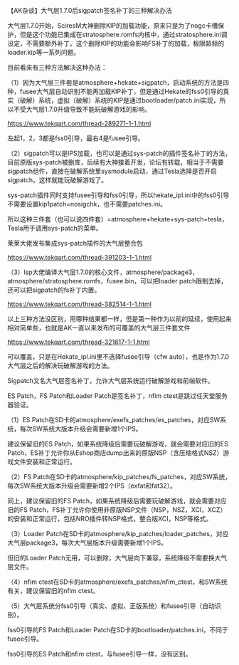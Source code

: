 【AK杂谈】大气层1.7.0后sigpatch签名补丁的三种解决办法

大气层1.7.0开始，SciresM大神删除KIP的加载功能，原来只是为了nogc卡槽保护，但是这个功能已集成在stratosphere.romfs内核中，通过stratosphere.ini调设定，不需要额外补丁。这个删除KIP的功能会影响FS补丁的加载，极限超频的loader.kip等一系列问题。

目前看来有三种方法解决这种办法：

（1）因为大气层三件套是atmosphere+hekate+sigpatch，启动系统的方法是四种，fusee大气层自动识别不能再加载KIP补丁，但是通过Hekate的fss0引导的真实（破解）系统，虚拟（破解）系统的KIP是通过bootloader/patch.ini实现，所以不受大气层1.7.0升级导致不能玩破解游戏的影响。

https://www.tekqart.com/thread-289271-1-1.html

左起1，2，3都是fss0引导，最右4是fusee引导。

（2）sigpatch可以是IPS加载，也可以是通过sys-patch的插件签名补丁的方法，目前原版sys-patch被删库，后续有大神接着开发，论坛有转载，相当于不需要sigpatch组件，直接在破解系统里sysmodule启动，通过Tesla选择是否开启sigpatch，这样就能玩破解游戏了。

sys-patch插件同时支持fusee引导和fss0引导，所以hekate_ipl.ini中的fss0引导不需要设置kip1patch=nosigchk，也不需要patches.ini。

所以这种三件套（也可以说四件套）=atmosphere+hekate+sys-patch+tesla，Tesla用于调用sys-patch的菜单。

莱莱大佬发布集成sys-patch插件的大气层整合包

https://www.tekqart.com/thread-391203-1-1.html

（3）lsp大佬编译大气层1.7.0的核心文件，atmosphere/package3，atmosphere/stratosphere.romfs，fusee.bin，可以把loader patch限制去掉，还可以把sigpatch的fs补丁内置。

https://www.tekqart.com/thread-382514-1-1.html

以上三种方法没区别，用哪种结果都一样，但是第一种作为以前的延续，使用起来相对简单些，也就是AK一直以来发布的可覆盖的大气层三件套文件

https://www.tekqart.com/thread-321617-1-1.html

可以覆盖，只是在Hekate_ipl.ini里不选择fusee引导（cfw auto），也是作为1.7.0大气层之后的解决玩破解游戏的方法。


Sigpatch又名大气层签名补丁，允许大气层系统运行破解游戏和前端软件。

ES Patch，FS Patch和Loader Patch是签名补丁，nfim ctest是跳过任天堂服务器验证。

（1）ES Patch在SD卡的atmosphere/exefs_patches/es_patches，对应SW系统，每次SW系统大版本升级会需要新增1个IPS。

建议保留旧的ES Patch，如果系统降级后需要玩破解游戏，就会需要对应旧的ES Patch，ES补丁允许你从Eshop商店dump出来的原版NSP（含压缩格式NSZ）游戏文件安装和正常运行。

（2）FS Patch在SD卡的atmosphere/kip_patches/fs_patches，对应SW系统，每次SW系统大版本升级会需要新增2个IPS（exfat和fat32）。

同上，建议保留旧的FS Patch，如果系统降级后需要玩破解游戏，就会需要对应旧的FS Patch，FS补丁允许你使用非原版NSP文件（NSP，NSZ，XCI，XCZ）的安装和正常运行，包括NRO插件转NSP格式，整合版XCI，NSP等格式。

（3）Loader Patch在SD卡的atmosphere/kip_patches/loader_patches，对应大气层package3，每次大气层版本升级需要新增1个IPS。

但旧的Loader Patch无用，可以删除，大气层向下兼容，系统降级不需要换大气层文件。

（4）nfim ctest在SD卡的atmosphere/exefs_patches/nfim_ctest，和SW系统有关，建议保留旧的nfim ctest。

（5）大气层系统分fss0引导（真实、虚拟、正版系统）和fusee引导（自动识别）。

fss0引导的FS Patch和Loader Patch在SD卡的bootloader/patches.ini，不同于fusee引导。

fss0引导的ES Patch和nfim ctest，与fusee引导一样，没有区别。
